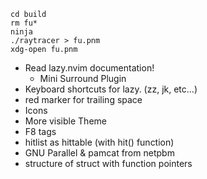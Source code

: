 ```shell
cd build
rm fu*
ninja
./raytracer > fu.pnm
xdg-open fu.pnm
```

- Read lazy.nvim documentation!
  - Mini Surround Plugin
- Keyboard shortcuts for lazy. (zz, jk, etc...)
- red marker for trailing space
- Icons
- More visible Theme
- F8 tags
- hitlist as hittable (with hit() function)
- GNU Parallel & pamcat from netpbm
- structure of struct with function pointers
